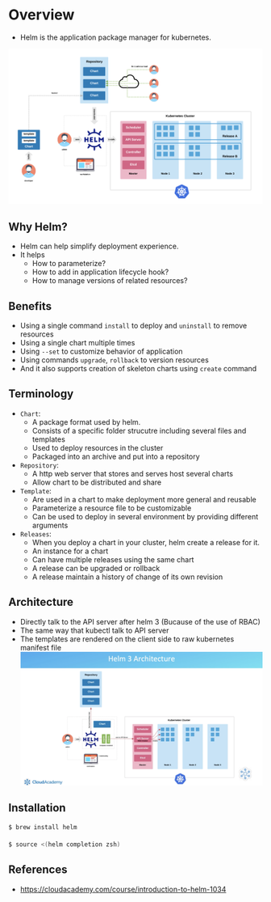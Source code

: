 # Overview

- Helm is the application package manager for kubernetes.

![Helm](../../../../static/img/kubernetes/helm-overview.png)


## Why Helm?
- Helm can help simplify deployment experience.
- It helps
    - How to parameterize?
    - How to add in application lifecycle hook?
    - How to manage versions of related resources?

## Benefits
- Using a single command `install` to deploy and `uninstall` to remove resources
- Using a single chart multiple times
- Using `--set` to customize behavior of application
- Using commands `upgrade`, `rollback` to version resources
- And it also supports creation of skeleton charts using `create` command

## Terminology
- `Chart`:
    - A package format used by helm.
    - Consists of a specific folder strucutre including several files and templates
    - Used to deploy resources in the cluster
    - Packaged into an archive and put into a repository
- `Repository`:
    - A http web server that stores and serves host several charts
    - Allow chart to be distributed and share
- `Template`:
    - Are used in a chart to make deployment more general and reusable
    - Parameterize a resource file to be customizable
    - Can be used to deploy in several environment by providing different arguments
- `Releases`:
    - When you deploy a chart in your cluster, helm create a release for it.
    - An instance for a chart
    - Can have multiple releases using the same chart
    - A release can be upgraded or rollback
    - A release maintain a history of change of its own revision

## Architecture
- Directly talk to the API server after helm 3 (Bucause of the use of RBAC)
- The same way that kubectl talk to API server
- The templates are rendered on the client side to raw kubernetes manifest file
![Helm3 architeuctre](../../../../static/img/kubernetes/helm-3-architecture.png)

## Installation
```bash
$ brew install helm

$ source <(helm completion zsh)
```

## References
- https://cloudacademy.com/course/introduction-to-helm-1034